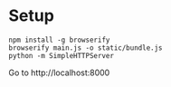 Setup
=====

```
npm install -g browserify
browserify main.js -o static/bundle.js
python -m SimpleHTTPServer
```

Go to http://localhost:8000
